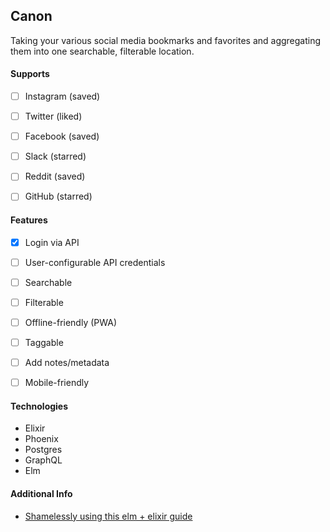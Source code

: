 ## Canon

Taking your various social media bookmarks and favorites and aggregating them into one searchable, filterable location.


#### Supports

- [ ] Instagram (saved)
- [ ] Twitter (liked)
- [ ] Facebook (saved)
- [ ] Slack (starred)
- [ ] Reddit (saved)
- [ ] GitHub (starred)


#### Features

- [x] Login via API
- [ ] User-configurable API credentials
- [ ] Searchable
- [ ] Filterable
- [ ] Offline-friendly (PWA)
- [ ] Taggable
- [ ] Add notes/metadata
- [ ] Mobile-friendly


#### Technologies

* Elixir
* Phoenix
* Postgres
* GraphQL
* Elm


#### Additional Info

* [Shamelessly using this elm + elixir guide](https://dev.to/miguelcoba/elixir-api-and-elm-spa-4hpf)
